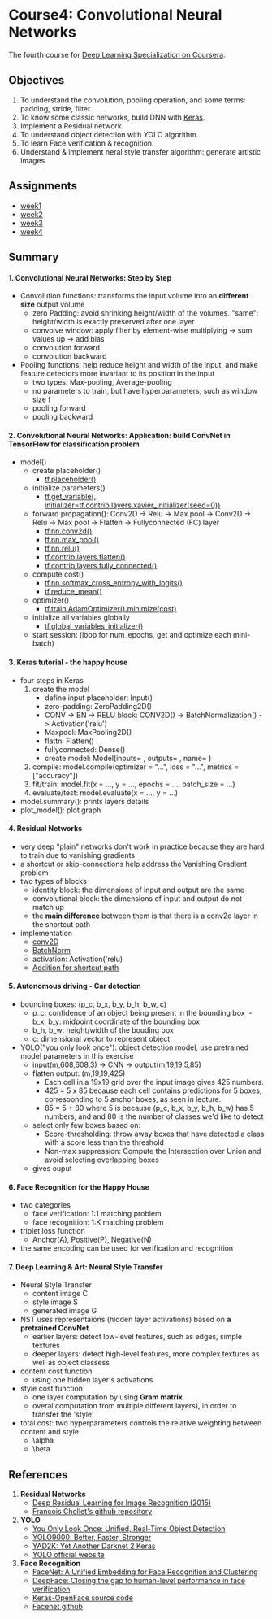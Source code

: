 # Course4: Convolutional Neural Networks
The fourth course for [Deep Learning Specialization on Coursera](https://www.coursera.org/specializations/deep-learning).


## Objectives

1. To understand the convolution, pooling operation, and some terms: padding, stride, filter.
2. To know some classic networks, build DNN with [Keras](https://keras.io/).
3. Implement a Residual network.
4. To understand object detection with YOLO algorithm.
5. To learn Face verification & recognition.
6. Understand & implement neral style transfer algorithm: generate artistic images

## Assignments

* [week1](https://github.com/zyunsg/deep-learning/tree/master/course4/week1) 
* [week2](https://github.com/zyunsg/deep-learning/tree/master/course4/week2)
* [week3](https://github.com/zyunsg/deep-learning/tree/master/course4/week3)
* [week4](https://github.com/zyunsg/deep-learning/tree/master/course4/week4)

## Summary

#### 1. Convolutional Neural Networks: Step by Step
* Convolution functions: transforms the input volume into an **different size** output volume
    - zero Padding: avoid shrinking height/width of the volumes. "same": height/width is exactly preserved after one layer
    - convolve window: apply filter by element-wise multiplying -> sum values up -> add bias
    - convolution forward
    - convolution backward
* Pooling functions: help reduce height and width of the input, and make feature detectors more invariant to its position in the input
    - two types: Max-pooling, Average-pooling
    - no parameters to train, but have hyperparameters, such as window size f
    - pooling forward
    - pooling backward
   
#### 2. Convolutional Neural Networks: Application: build ConvNet in TensorFlow for classification problem
* model()
   * create placeholder() 
     - [tf.placeholder()](https://www.tensorflow.org/api_docs/python/tf/placeholder)
   * initialize parameters()
     - [tf.get_variable(, initializer=tf.contrib.layers.xavier_initializer(seed=0))](https://www.tensorflow.org/api_docs/python/tf/get_variable)
   * forward propagation(): Conv2D -> Relu -> Max pool -> Conv2D -> Relu -> Max pool -> Flatten -> Fullyconnected (FC) layer
     - [tf.nn.conv2d()](https://www.tensorflow.org/api_docs/python/tf/nn/conv2d)
     - [tf.nn.max_pool()](https://www.tensorflow.org/api_docs/python/tf/nn/max_pool)
     - [tf.nn.relu()](https://www.tensorflow.org/api_docs/python/tf/nn/relu)
     - [tf.contrib.layers.flatten()](https://www.tensorflow.org/api_docs/python/tf/contrib/layers/flatten)
     - [tf.contrib.layers.fully_connected()](https://www.tensorflow.org/api_docs/python/tf/contrib/layers/fully_connected)
   * compute cost()
     - [tf.nn.softmax_cross_entropy_with_logits()](https://www.tensorflow.org/api_docs/python/tf/nn/softmax_cross_entropy_with_logits)
     - [tf.reduce_mean()](https://www.tensorflow.org/api_docs/python/tf/reduce_mean)
   * optimizer()
     - [tf.train.AdamOptimizer().minimize(cost)](https://www.tensorflow.org/api_docs/python/tf/train/AdamOptimizer)
   * initialize all variables globally
     - [tf.global_variables_initializer()](https://www.tensorflow.org/api_docs/python/tf/global_variables_initializer)
   * start session: (loop for num_epochs, get and optimize each mini-batch)
     
#### 3. Keras tutorial - the happy house
* four steps in Keras
    1. create the model 
       - define input placeholder: Input()
       - zero-padding: ZeroPadding2D()
       - CONV -> BN -> RELU block: CONV2D() -> BatchNormalization() -> Activation('relu')
       - Maxpool: MaxPooling2D()
       - flattn: Flatten()
       - fullyconnected: Dense()
       - create model: Model(inputs= , outputs= , name= )
    2. compile: model.compile(optimizer = "...", loss = "...", metrics = ["accuracy"])
    3. fit/train: model.fit(x = ..., y = ..., epochs = ..., batch_size = ...)
    4. evaluate/test: model.evaluate(x = ..., y = ...)
* model.summary(): prints layers details
* plot_model(): plot graph

#### 4. Residual Networks
* very deep "plain" networks don't work in practice because they are hard to train due to vanishing gradients
* a shortcut or skip-connections help address the Vanishing Gradient problem
* two types of blocks
    - identity block: the dimensions of input and output are the same
    - convolutional block: the dimensions of input and output do not match up
    - the **main difference** between them is that there is a conv2d layer in the shortcut path
* implementation
    - [conv2D](https://keras.io/layers/convolutional/#conv2d)
    - [BatchNorm](https://keras.io/layers/normalization/#batchnormalization)
    - activation: Activation('relu)
    - [Addition for shortcut path](https://keras.io/layers/merge/#add)

#### 5. Autonomous driving - Car detection
* bounding boxes: (p_c, b_x, b_y, b_h, b_w, c)
  - p_c: confidence of an object being present in the bounding box
  - b_x, b_y: midpoint coordinate of the bounding box
  - b_h, b_w: height/width of the bouding box
  - c: dimensional vector to represent object
* YOLO("you only look once"): object detection model, use pretrained model parameters in this exercise
   - input(m,608,608,3) -> CNN -> output(m,19,19,5,85)
   - flatten output: (m,19,19,425)
     - Each cell in a 19x19 grid over the input image gives 425 numbers. 
     - 425 = 5 x 85 because each cell contains predictions for 5 boxes, corresponding to 5 anchor boxes, as seen in lecture. 
     - 85 = 5 + 80 where 5 is because (p_c, b_x, b_y, b_h, b_w) has 5 numbers, and and 80 is the number of classes we'd like to detect
   - select only few boxes based on:
     - Score-thresholding: throw away boxes that have detected a class with a score less than the threshold
     - Non-max suppression: Compute the Intersection over Union and avoid selecting overlapping boxes
   - gives ouput
   
#### 6. Face Recognition for the Happy House
* two categories
  - face verification: 1:1 matching problem 
  - face recognition: 1:K matching problem
* triplet loss function
  - Anchor(A), Positive(P), Negative(N)
* the same encoding can be used for verification and recognition

#### 7. Deep Learning & Art: Neural Style Transfer
* Neural Style Transfer
  - content image C
  - style image S
  - generated image G
* NST uses representaions (hidden layer activations) based on **a pretrained ConvNet**
  - earlier layers: detect low-level features, such as edges, simple textures
  - deeper layers: detect high-level features, more complex textures as well as object classess
* content cost function
  - using one hidden layer's activations
* style cost function
  - one layer computation by using **Gram matrix** 
  - overal computation from multiple different layers), in order to transfer the 'style'
* total cost: two hyperparameters controls the relative weighting between content and style
  - \alpha 
  - \beta
 ## References
 1. **Residual Networks**
    - [Deep Residual Learning for Image Recognition (2015)](https://arxiv.org/abs/1512.03385)
    - [Francois Chollet's github repository](https://github.com/fchollet/deep-learning-models/blob/master/resnet50.py)
 2. **YOLO**
    - [You Only Look Once: Unified, Real-Time Object Detection](https://arxiv.org/abs/1506.02640)
    - [YOLO9000: Better, Faster, Stronger](https://arxiv.org/abs/1612.08242)
    - [YAD2K: Yet Another Darknet 2 Keras](https://github.com/allanzelener/YAD2K)
    - [YOLO official website](https://pjreddie.com/darknet/yolo/)
 3. **Face Recognition**
    - [FaceNet: A Unified Embedding for Face Recognition and Clustering](https://arxiv.org/pdf/1503.03832.pdf)
    - [DeepFace: Closing the gap to human-level performance in face verification](https://research.fb.com/wp-content/uploads/2016/11/deepface-closing-the-gap-to-human-level-performance-in-face-verification.pdf) 
    - [Keras-OpenFace source code](https://github.com/iwantooxxoox/Keras-OpenFace)
    - [Facenet github](https://github.com/davidsandberg/facenet)



